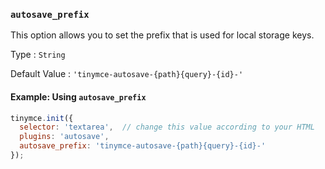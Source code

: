 ### `autosave_prefix`

This option allows you to set the prefix that is used for local storage keys.

Type
: `String`

Default Value
: `'tinymce-autosave-{path}{query}-{id}-'`

#### Example: Using `autosave_prefix`

```js
tinymce.init({
  selector: 'textarea',  // change this value according to your HTML
  plugins: 'autosave',
  autosave_prefix: 'tinymce-autosave-{path}{query}-{id}-'
});
```
